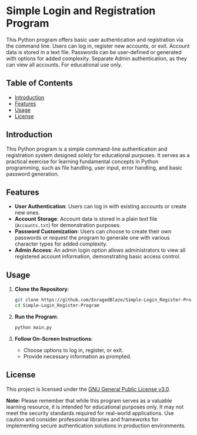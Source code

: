 # Simple Login and Registration Program

This Python program offers basic user authentication and registration via the command line. Users can log in, register new accounts, or exit. Account data is stored in a text file. Passwords can be user-defined or generated with options for added complexity. Separate Admin authentication, as they can view all accounts. For educational use only.

## Table of Contents

- [Introduction](#introduction)
- [Features](#features)
- [Usage](#usage)
- [License](#license)

## Introduction

This Python program is a simple command-line authentication and registration system designed solely for educational purposes. It serves as a practical exercise for learning fundamental concepts in Python programming, such as file handling, user input, error handling, and basic password generation.

## Features

- **User Authentication**: Users can log in with existing accounts or create new ones.
- **Account Storage**: Account data is stored in a plain text file (`Accounts.txt`) for demonstration purposes.
- **Password Customization**: Users can choose to create their own passwords or request the program to generate one with various character types for added complexity.
- **Admin Access**: An admin login option allows administrators to view all registered account information, demonstrating basic access control.

## Usage

1. **Clone the Repository**:
    ```bash
    git clone https://github.com/EnragedBlaze/Simple-Login_Register-Program.git
    cd Simple-Login_Register-Program
    ```

2. **Run the Program**:
    ```bash
    python main.py
    ```

3. **Follow On-Screen Instructions**:
    - Choose options to log in, register, or exit.
    - Provide necessary information as prompted.

## License

This project is licensed under the [GNU General Public License v3.0](LICENSE).

**Note:** Please remember that while this program serves as a valuable learning resource, it is intended for educational purposes only. It may not meet the security standards required for real-world applications. Use caution and consider professional libraries and frameworks for implementing secure authentication solutions in production environments.
